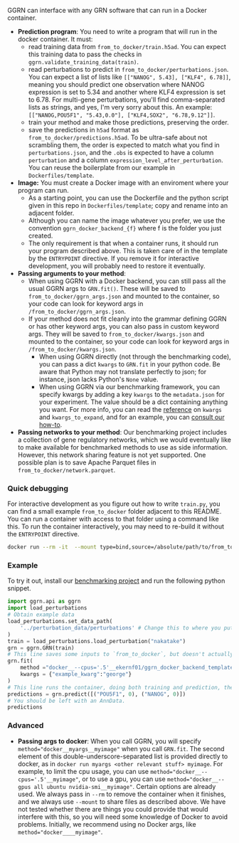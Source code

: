 GGRN can interface with any GRN software that can run in a Docker container. 

- **Prediction program**: You need to write a program that will run in the docker container. It must:
    - read training data from `from_to_docker/train.h5ad`. You can expect this training data to pass the checks in `ggrn.validate_training_data(train)`.
    - read perturbations to predict in `from_to_docker/perturbations.json`. You can expect a list of lists like `[["NANOG", 5.43], ["KLF4", 6.78]]`, meaning you should predict one observation where NANOG expression is set to 5.34 and another where KLF4 expression is set to 6.78. For multi-gene perturbations, you'll find comma-separated lists as strings, and yes, I'm very sorry about this. An example: `[["NANOG,POU5F1", "5.43,0.0"], ["KLF4,SOX2", "6.78,9.12"]]`. 
    - train your method and make those predictions, preserving the order.
    - save the predictions in `h5ad` format as `from_to_docker/predictions.h5ad`. To be ultra-safe about not scrambling them, the order is expected to match what you find in `perturbations.json`, and the `.obs` is expected to have a column `perturbation` and a column `expression_level_after_perturbation`. You can reuse the boilerplate from our example in `Dockerfiles/template`.
- **Image:** You must create a Docker image with an enviroment where your program can run. 
    - As a starting point, you can use the Dockerfile and the python script given in this repo in `Dockerfiles/template`; copy and rename into an adjacent folder. 
    - Although you can name the image whatever you prefer, we use the convention `ggrn_docker_backend_{f}` where f is the folder you just created. 
    - The only requirement is that when a container runs, it should run your program described above. This is taken care of in the template by the `ENTRYPOINT` directive. If you remove it for interactive development, you will probably need to restore it eventually.
- **Passing arguments to your method**:
    - When using GGRN with a Docker backend, you can still pass all the usual GGRN args to `GRN.fit()`. These will be saved to `from_to_docker/ggrn_args.json` and mounted to the container, so your code can look for keyword args in `/from_to_docker/ggrn_args.json`.
    - If your method does not fit cleanly into the grammar defining GGRN or has other keyword args, you can also pass in custom keyword args. They will be saved to `from_to_docker/kwargs.json` and mounted to the container, so your code can look for keyword args in `/from_to_docker/kwargs.json`.
        - When using GGRN directly (not through the benchmarking code), you can pass a dict `kwargs` to `GRN.fit` in your python code.  Be aware that Python may not translate perfectly to json; for instance, json lacks Python's `None` value.
        - When using GGRN via our benchmarking framework, you can specify kwargs by adding a key `kwargs` to the `metadata.json` for your experiment. The value should be a dict containing anything you want. For more info, you can read the [reference](https://github.com/ekernf01/perturbation_benchmarking/blob/main/docs/reference.md) on `kwargs` and `kwargs_to_expand`, and for an example, you can [consult our how-to](https://github.com/ekernf01/perturbation_benchmarking/blob/main/docs/how_to.md).
- **Passing networks to your method**: Our benchmarking project includes a collection of gene regulatory networks, which we would eventually like to make available for benchmarked methods to use as side information. However, this network sharing feature is not yet supported. One possible plan is to save Apache Parquet files in `from_to_docker/network.parquet`. 

### Quick debugging

For interactive development as you figure out how to write `train.py`, you can find a small example `from_to_docker` folder adjacent to this README. You can run a container with access to that folder using a command like this. To run the container interactively, you may need to re-build it without the `ENTRYPOINT` directive. 

```bash
docker run --rm -it  --mount type=bind,source=/absolute/path/to/from_to_docker/,destination=/from_to_docker    your_docker_image
```

### Example

To try it out, install our [benchmarking project](http://github.com/ekernf01/perturbation_benchmarking) and run the following python snippet.

```python
import ggrn.api as ggrn
import load_perturbations
# Obtain example data
load_perturbations.set_data_path(
    '../perturbation_data/perturbations' # Change this to where you put the perturbation data collection.
)
train = load_perturbations.load_perturbation("nakatake")
grn = ggrn.GRN(train) 
# This line saves some inputs to `from_to_docker`, but doesn't actually run the container, because we don't currently save trained models inside the container.
grn.fit(
    method ="docker__--cpus='.5'__ekernf01/ggrn_docker_backend_template", 
    kwargs = {"example_kwarg":"george"}                    
)
# This line runs the container, doing both training and prediction, then removes the container.
predictions = grn.predict([("POU5F1", 0), ("NANOG", 0)])
# You should be left with an AnnData. 
predictions
```

### Advanced 

- **Passing args to docker**: When you call GGRN, you will specify `method="docker__myargs__myimage"` when you call `GRN.fit`. The second element of this double-underscore-separated list is provided directly to docker, as in `docker run myargs <other relevant stuff> myimage`. For example, to limit the cpu usage, you can use `method="docker__--cpus='.5'__myimage"`, or to use a gpu, you can use `method="docker__--gpus all ubuntu nvidia-smi__myimage"`. Certain options are already used. We always pass in `--rm` to remove the container when it finishes, and we always use `--mount` to share files as described above. We have not tested whether there are things you could provide that would interfere with this, so you will need some knowledge of Docker to avoid problems. Initially, we recommend using no Docker args, like `method="docker____myimage"`.


